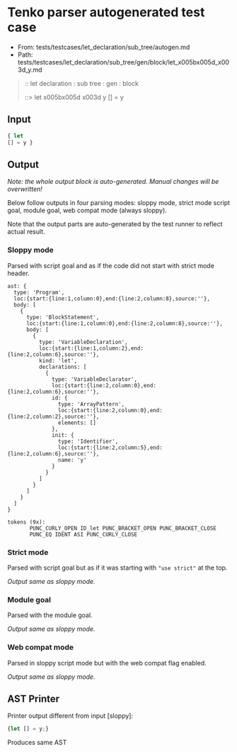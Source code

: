 # Tenko parser autogenerated test case

- From: tests/testcases/let_declaration/sub_tree/autogen.md
- Path: tests/testcases/let_declaration/sub_tree/gen/block/let_x005bx005d_x003d_y.md

> :: let declaration : sub tree : gen : block
>
> ::> let x005bx005d x003d y
>          [] = y

## Input


`````js
{ let
[] = y }
`````

## Output

_Note: the whole output block is auto-generated. Manual changes will be overwritten!_

Below follow outputs in four parsing modes: sloppy mode, strict mode script goal, module goal, web compat mode (always sloppy).

Note that the output parts are auto-generated by the test runner to reflect actual result.

### Sloppy mode

Parsed with script goal and as if the code did not start with strict mode header.

`````
ast: {
  type: 'Program',
  loc:{start:{line:1,column:0},end:{line:2,column:8},source:''},
  body: [
    {
      type: 'BlockStatement',
      loc:{start:{line:1,column:0},end:{line:2,column:8},source:''},
      body: [
        {
          type: 'VariableDeclaration',
          loc:{start:{line:1,column:2},end:{line:2,column:6},source:''},
          kind: 'let',
          declarations: [
            {
              type: 'VariableDeclarator',
              loc:{start:{line:2,column:0},end:{line:2,column:6},source:''},
              id: {
                type: 'ArrayPattern',
                loc:{start:{line:2,column:0},end:{line:2,column:2},source:''},
                elements: []
              },
              init: {
                type: 'Identifier',
                loc:{start:{line:2,column:5},end:{line:2,column:6},source:''},
                name: 'y'
              }
            }
          ]
        }
      ]
    }
  ]
}

tokens (9x):
       PUNC_CURLY_OPEN ID_let PUNC_BRACKET_OPEN PUNC_BRACKET_CLOSE
       PUNC_EQ IDENT ASI PUNC_CURLY_CLOSE
`````

### Strict mode

Parsed with script goal but as if it was starting with `"use strict"` at the top.

_Output same as sloppy mode._

### Module goal

Parsed with the module goal.

_Output same as sloppy mode._

### Web compat mode

Parsed in sloppy script mode but with the web compat flag enabled.

_Output same as sloppy mode._

## AST Printer

Printer output different from input [sloppy]:

````js
{let [] = y;}
````

Produces same AST
